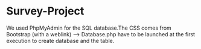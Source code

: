 # Survey-Project

We used PhpMyAdmin for the SQL database.The CSS comes from Bootstrap (with a weblink)
--> Database.php have to be launched at the first execution to create database and the table.
